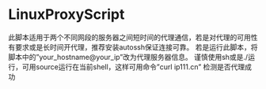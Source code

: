 # LinuxProxyScript
此脚本适用于两个不同网段的服务器之间短时间的代理通信，若是对代理的可用性有要求或是长时间开代理，推荐安装autossh保证连接可靠。
若是运行此脚本，将脚本中的”your_hostname@your_ip”改为代理服务器信息。
谨慎使用sh或是./运行，可用source运行在当前shell，这样可用命令”curl ip111.cn” 检测是否代理成功
